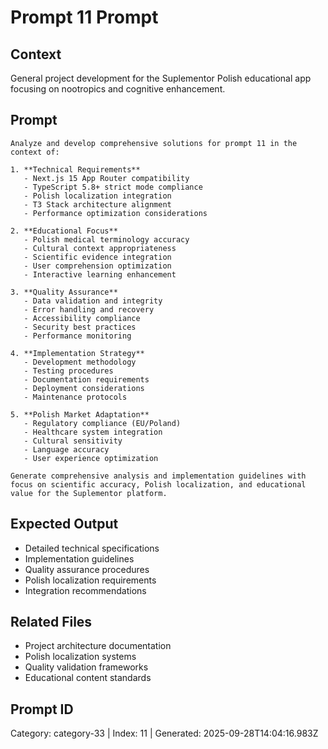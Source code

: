 # Prompt 11 Prompt

## Context
General project development for the Suplementor Polish educational app focusing on nootropics and cognitive enhancement.

## Prompt
```
Analyze and develop comprehensive solutions for prompt 11 in the context of:

1. **Technical Requirements**
   - Next.js 15 App Router compatibility
   - TypeScript 5.8+ strict mode compliance
   - Polish localization integration
   - T3 Stack architecture alignment
   - Performance optimization considerations

2. **Educational Focus**
   - Polish medical terminology accuracy
   - Cultural context appropriateness
   - Scientific evidence integration
   - User comprehension optimization
   - Interactive learning enhancement

3. **Quality Assurance**
   - Data validation and integrity
   - Error handling and recovery
   - Accessibility compliance
   - Security best practices
   - Performance monitoring

4. **Implementation Strategy**
   - Development methodology
   - Testing procedures
   - Documentation requirements
   - Deployment considerations
   - Maintenance protocols

5. **Polish Market Adaptation**
   - Regulatory compliance (EU/Poland)
   - Healthcare system integration
   - Cultural sensitivity
   - Language accuracy
   - User experience optimization

Generate comprehensive analysis and implementation guidelines with focus on scientific accuracy, Polish localization, and educational value for the Suplementor platform.
```

## Expected Output
- Detailed technical specifications
- Implementation guidelines
- Quality assurance procedures
- Polish localization requirements
- Integration recommendations

## Related Files
- Project architecture documentation
- Polish localization systems
- Quality validation frameworks
- Educational content standards

## Prompt ID
Category: category-33 | Index: 11 | Generated: 2025-09-28T14:04:16.983Z